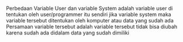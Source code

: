 Perbedaan Variable User dan variable System adalah variable user di tentukan oleh user/programmer itu sendiri jika variable system maka variable tersebut ditentukan oleh komputer atau data yang sudah ada
Persamaan variable tersebut adalah variable tersebut tidak bisa diubah karena sudah ada didalam data yang sudah dimiliki
